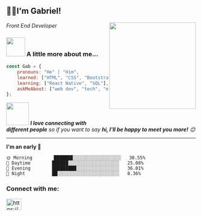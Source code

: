 <h2> 👋🏼I'm Gabriel!</h2>
<img align='right' src="https://blush.design/api/download?shareUri=sJrPqD8LBIGXMY3h&c=Skin_0%7Effdbb4&w=800&h=800&fm=png" width="230">
<p><em>Front End Developer</em></p>


### <img src="https://media.giphy.com/media/VgCDAzcKvsR6OM0uWg/giphy.gif" width="50"> A little more about me...  

```javascript
const Gab = {
    pronouns: "He" | "Him",
    learned: ["HTML", "CSS", "Bootstrap", "Tailwind", "Bulma", "SASS", "GIT", "Javascript", "Typescript", "React"],
    learning: ["React Native", "SQL"],
    askMeAbout: ["web dev", "tech", "music", "art"],
};
```

<img src="https://media.giphy.com/media/LnQjpWaON8nhr21vNW/giphy.gif" width="60"> <em><b>I love connecting with different people</b> so if you want to say <b>hi, I'll be happy to meet you more!</b> 😊</em>

---
<!--START_SECTION:waka-->
**I'm an early 🐤** 

```text
🌞 Morning        ███████░░░░░░░░░░░░░░░░░░   30.55% 
🌆 Daytime        ██████░░░░░░░░░░░░░░░░░░░   25.08% 
🌃 Evening        █████████░░░░░░░░░░░░░░░░   36.01% 
🌙 Night          ██░░░░░░░░░░░░░░░░░░░░░░░   8.36%

```


<h3 align="left">Connect with me:</h3>
<p align="left">
<a href="https://linkedin.com/in/https://www.linkedin.com/in/gabaletru/" target="blank"><img align="center" src="https://raw.githubusercontent.com/rahuldkjain/github-profile-readme-generator/master/src/images/icons/Social/linked-in-alt.svg" alt="https://www.linkedin.com/in/gabaletru/" height="30" width="40" /></a>
</p>
